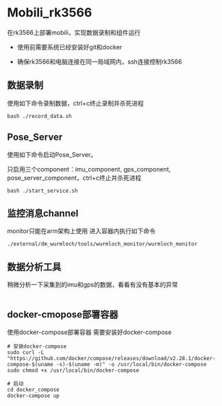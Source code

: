 # Mobili_rk3566
在rk3566上部署mobili，实现数据录制和组件运行

- 使用前需要系统已经安装好git和docker

- 确保rk3566和电脑连接在同一局域网内，ssh连接控制rk3566


## 数据录制
使用如下命令录制数据，ctrl+c终止录制并杀死进程
```
bash ./record_data.sh
```


## Pose_Server
使用如下命令启动Pose_Server。

只启用三个component：imu_component, gps_component, pose_server_component，ctrl+c终止并杀死进程

```
bash ./start_service.sh
```


## 监控消息channel
monitor只能在arm架构上使用
进入容器内执行如下命令

```
./external/dm_wurmloch/tools/wurmloch_monitor/wurmloch_monitor
```


## 数据分析工具
稍微分析一下采集到的imu和gps的数据，看看有没有基本的异常
```

```


## docker-cmopose部署容器
使用docker-compose部署容器
需要安装好docker-compose
```
# 安装docker-compose
sudo curl -L "https://github.com/docker/compose/releases/download/v2.28.1/docker-compose-$(uname -s)-$(uname -m)" -o /usr/local/bin/docker-compose
sudo chmod +x /usr/local/bin/docker-compose

# 启动
cd docker_compose
docker-compose up
```
